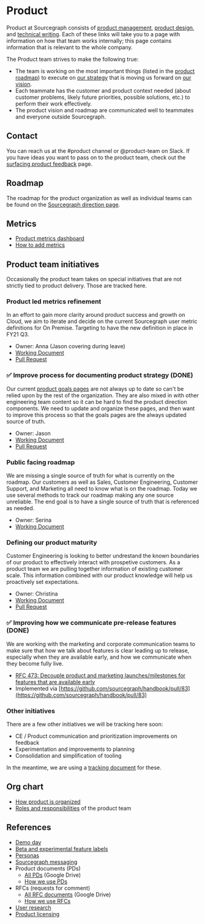 # Product

Product at Sourcegraph consists of [product management](product_management/index.md), [product design](design/index.md), and [technical writing](technical_writing/index.md). Each of these links will take you to a page with information on how that team works internally; this page contains information that is relevant to the whole company.

The Product team strives to make the following true:

- The team is working on the most important things (listed in the [product roadmap](./index.md#roadmap)) to execute on [our strategy](../direction/index.md) that is moving us forward on [our vision](../company/strategy.md).
- Each teammate has the customer and product context needed (about customer problems, likely future priorities, possible solutions, etc.) to perform their work effectively.
- The product vision and roadmap are communicated well to teammates and everyone outside Sourcegraph.

## Contact

You can reach us at the #product channel or @product-team on Slack. If you have ideas you want to pass on to the product team, check out the [surfacing product feedback](surfacing_product_feedback.md) page.

## Roadmap

The roadmap for the product organization as well as individual teams can be found on the [Sourcegraph direction page](../direction/index.md).

## Metrics

- [Product metrics dashboard](https://sourcegraph.looker.com/dashboards/127)
- [How to add metrics](../bizops/analytics.md#How-to)

## Product team initiatives

Occasionally the product team takes on special initiatives that are not strictly tied to product delivery. Those are tracked here.

### Product led metrics refinement

In an effort to gain more clarity around product success and growth on Cloud, we aim to iterate and decide on the current Sourcegraph user metric definitions for On Premise. Targeting to have the new definition in place in FY21 Q3.

- Owner: Anna (Jason covering during leave)
- [Working Document](https://docs.google.com/document/d/1o0dLmdRRI6uWIuAg_8VQw25KnTM1CBDKKR2K91SxpAI/edit#)
- [Pull Request](https://github.com/sourcegraph/about/pull/4521)

### ✅ Improve process for documenting product strategy (DONE)

Our current [product goals pages](index.md#roadmap) are not always up to date so can't be relied upon by the rest of the organization. They are also mixed in with other engineering team content so it can be hard to find the product direction components. We need to update and organize these pages, and then want to improve this process so that the goals pages are the always updated source of truth.

- Owner: Jason
- [Working Document](https://docs.google.com/document/d/15H6PeCF9c890TqQBc3gaDSk-GDE42SPzhokAlU5Lu8M/edit?usp=sharing)
- [Pull Request](https://github.com/sourcegraph/about/pull/4599/files)

### Public facing roadmap

We are missing a single source of truth for what is currently on the roadmap. Our customers as well as Sales, Customer Engineering, Customer Support, and Marketing all need to know what is on the roadmap. Today we use several methods to track our roadmap making any one source unreliable. The end goal is to have a single source of truth that is referenced as needed.

- Owner: Serina
- [Working Document](https://docs.google.com/document/d/1dsJ_0aXyPTE-vUDR9fIwVYEq1UBYN-rtH75qtI91pdg/edit#)

### Defining our product maturity

Customer Engineering is looking to better undrestand the known boundaries of our product to effectively interact with prospetive customers. As a product team we are pulling together information of existing customer scale. This information combined with our product knowledge will help us proactively set expectations.

- Owner: Christina
- [Working Document](https://docs.google.com/spreadsheets/d/101JXaau2EPvi322AOFmNeoeuXSJqlruD8gBBsHl1fmI/edit#gid=0)
- [Pull Request](https://github.com/sourcegraph/about/pull/4617)

### ✅ Improving how we communicate pre-release features (DONE)

We are working with the marketing and corporate communication teams to make sure that how we talk about features is clear leading up to release, especially when they are available early, and how we communicate when they become fully live.

- [RFC 473: Decouple product and marketing launches/milestones for features that are available early](https://docs.google.com/document/d/1aZcalAUXZGl3GVEBBrUhNtbhMc4hQWy1_8UWHN6q4ys/edit#heading=h.trqab8y0kufp)
- Implemented via [https://github.com/sourcegraph/handbook/pull/83](https://github.com/sourcegraph/handbook/pull/83)

### Other initiatives

There are a few other initiatives we will be tracking here soon:

- CE / Product communication and prioritization improvements on feedback
- Experimentation and improvements to planning
- Consolidation and simplification of tooling

In the meantime, we are using a [tracking document](https://docs.google.com/document/d/1ezjeAV2wnUKfXQjHE-Cy9eZ7i4HX2mty1zuE4VcGGGo/edit#) for these.

## Org chart

- [How product is organized](product_org.md)
- [Roles and responsibilities](roles/index.md) of the product team

## References

- [Demo day](./demo_day.md)
- [Beta and experimental feature labels](./beta_and_experimental_feature_labels.md)
- [Personas](../marketing/personas.md)
- [Sourcegraph messaging](../marketing/messaging.md)
- Product documents (PDs)
  - [All PDs](https://drive.google.com/drive/folders/1UbuN9izpTj7ppJiduKI5tid8GEFuAiEx) (Google Drive)
  - [How we use PDs](product_documents.md)
- RFCs (requests for comment)
  - [All RFC documents](https://drive.google.com/drive/folders/1zP3FxdDlcSQGC1qvM9lHZRaHH4I9Jwwa) (Google Drive)
  - [How we use RFCs](../communication/rfcs/index.md)
- [User research](./user_research/index.md)
- [Product licensing](licensing.md)
